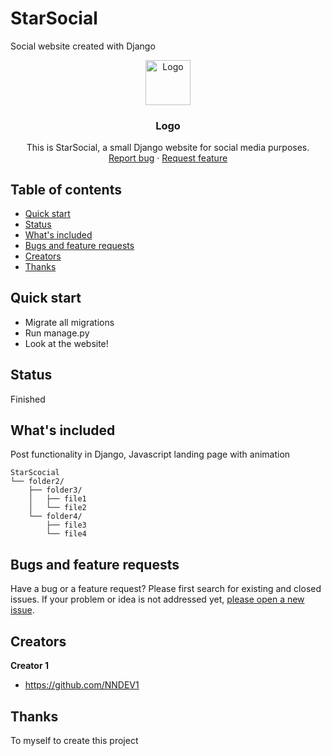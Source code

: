 # StarSocial
Social website created with Django

<p align="center">
  <a href="https://example.com/">
    <img src="https://brandslogos.com/wp-content/uploads/images/large/django-logo.png" alt="Logo" width=72 height=72>
  </a>

  <h3 align="center">Logo</h3>

  <p align="center">
    This is StarSocial, a small Django website for social media purposes.
    <br>
    <a href="https://StarSocial/issues/new?template=bug.md">Report bug</a>
    ·
    <a href="https://StarSocial/issues/new?template=feature.md&labels=feature">Request feature</a>
  </p>
</p>


## Table of contents

- [Quick start](#quick-start)
- [Status](#status)
- [What's included](#whats-included)
- [Bugs and feature requests](#bugs-and-feature-requests)
- [Creators](#creators)
- [Thanks](#thanks)



## Quick start

- Migrate all migrations
- Run manage.py
- Look at the website!

## Status

Finished

## What's included

Post functionality in Django, Javascript landing page with animation

```text
StarScocial
└── folder2/
    ├── folder3/
    │   ├── file1
    │   └── file2
    └── folder4/
        ├── file3
        └── file4
```

## Bugs and feature requests

Have a bug or a feature request? Please first search for existing and closed issues. If your problem or idea is not addressed yet, [please open a new issue](https://StarSocial/issues/new).

## Creators

**Creator 1**

- <https://github.com/NNDEV1>

## Thanks

To myself to create this project
